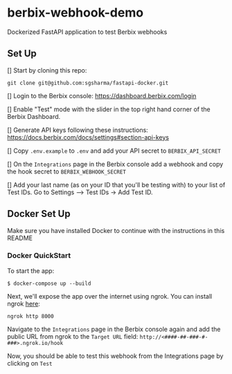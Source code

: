 # berbix-webhook-demo
Dockerized FastAPI application to test Berbix webhooks

## Set Up
[] Start by cloning this repo:
```
git clone git@github.com:sgsharma/fastapi-docker.git
```

[] Login to the Berbix console: https://dashboard.berbix.com/login

[] Enable "Test" mode with the slider in the top right hand corner of the Berbix Dashboard.

[] Generate API keys following these instructions: https://docs.berbix.com/docs/settings#section-api-keys

[] Copy `.env.example` to `.env` and add your API secret to `BERBIX_API_SECRET`

[] On the `Integrations` page in the Berbix console add a webhook and copy the hook secret to `BERBIX_WEBHOOK_SECRET`

[] Add your last name (as on your ID that you'll be testing with) to your list of Test IDs. Go to Settings —> Test IDs -> Add Test ID.


## Docker Set Up
Make sure you have installed Docker to continue with the instructions in this README

### Docker QuickStart

To start the app:

```
$ docker-compose up --build
```

Next, we'll expose the app over the internet using ngrok. You can install ngrok [here](https://ngrok.com/):

```
ngrok http 8000
```

Navigate to the `Integrations` page in the Berbix console again and add the public URL from ngrok to the `Target URL` field: `http://<####-##-###-#-###>.ngrok.io/hook` 

Now, you should be able to test this webhook from the Integrations page by clicking on `Test`
 